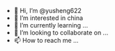 - 👋 Hi, I’m @yusheng622
- 👀 I’m interested in china
- 🌱 I’m currently learning ...
- 💞️ I’m looking to collaborate on ...
- 📫 How to reach me ...

<!---
yusheng622/yusheng622 is a ✨ special ✨ repository because its `README.md` (this file) appears on your GitHub profile.
You can click the Preview link to take a look at your changes.
--->
